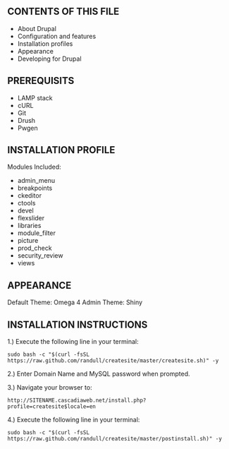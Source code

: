 CONTENTS OF THIS FILE
---------------------

 * About Drupal
 * Configuration and features
 * Installation profiles
 * Appearance
 * Developing for Drupal

PREREQUISITS
--------------------------
 * LAMP stack
 * cURL
 * Git
 * Drush
 * Pwgen

INSTALLATION PROFILE
---------------------

Modules Included:
 * admin_menu
 * breakpoints
 * ckeditor
 * ctools
 * devel
 * flexslider
 * libraries
 * module_filter
 * picture
 * prod_check
 * security_review
 * views


APPEARANCE
----------

Default Theme: Omega 4
Admin Theme: Shiny

INSTALLATION INSTRUCTIONS
---------------------

1.) Execute the following line in your terminal:

    sudo bash -c "$(curl -fsSL https://raw.github.com/randull/createsite/master/createsite.sh)" -y

2.) Enter Domain Name and MySQL password when prompted.

3.) Navigate your browser to:

    http://SITENAME.cascadiaweb.net/install.php?profile=createsite$locale=en

4.) Execute the following line in your terminal:

    sudo bash -c "$(curl -fsSL https://raw.github.com/randull/createsite/master/postinstall.sh)" -y
